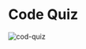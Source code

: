 # Code Quiz


![cod-quiz](https://user-images.githubusercontent.com/39035211/177831046-9e454320-c8ef-4869-bfd0-a51ba8a458d2.png)
